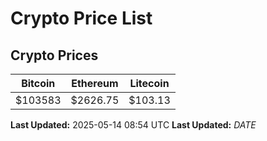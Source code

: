 # Crypto Price List

## Crypto Prices
| Bitcoin | Ethereum | Litecoin |
| ------- | -------- | -------- |
| $103583 | $2626.75 | $103.13 |
**Last Updated:** 2025-05-14 08:54 UTC
**Last Updated:** $DATE$
